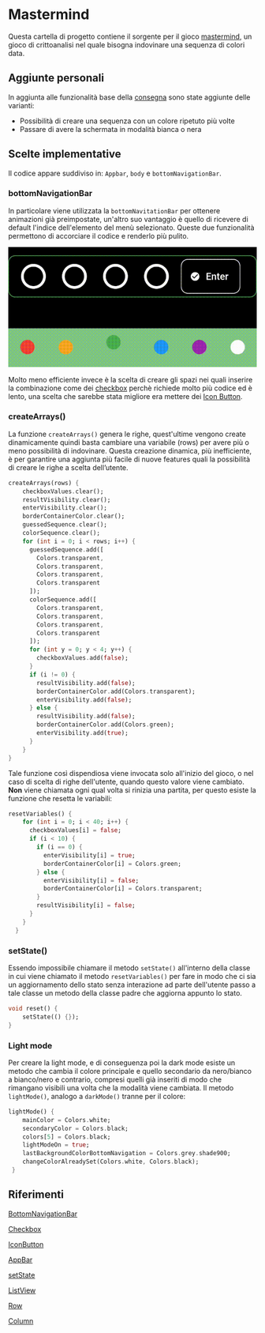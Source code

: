 # Mastermind

Questa cartella di progetto contiene il sorgente per il gioco [mastermind](https://it.wikipedia.org/wiki/Mastermind), un gioco di crittoanalisi nel quale bisogna indovinare una sequenza di colori data.

## Aggiunte personali

In aggiunta alle funzionalità base della [consegna](https://gitlab.com/zuclassroom2223/consegne/-/blob/main/flutter_01_mastermind.md) sono state aggiunte delle varianti:
 - Possibilità di creare una sequenza con un colore ripetuto più volte
 - Passare di avere la schermata in modalità bianca o nera


## Scelte implementative

Il codice appare suddiviso in: ``Appbar``, ``body`` e ``bottomNavigationBar``.

### bottomNavigationBar

In particolare viene utilizzata la ``bottomNavitationBar`` per ottenere animazioni già preimpostate, un'altro suo vantaggio è quello di ricevere di default l'indice dell'elemento del menù selezionato. Queste due funzionalità permettono di accorciare il codice e renderlo più pulito.

![Alt Text](https://github.com/Sebastiano0/TPSIT/blob/main/mastermind/assets/inserimento.gif)

Molto meno efficiente invece è la scelta di creare gli spazi nei quali inserire la combinazione come dei [checkbox](https://api.flutter.dev/flutter/material/Checkbox-class.html) perchè richiede molto più codice ed è lento, una scelta che sarebbe stata migliore era mettere dei [Icon Button](https://mui.com/material-ui/api/icon-button/).

### createArrays()

La funzione ``createArrays()`` genera le righe, quest'ultime vengono create dinamicamente quindi basta cambiare una variabile (rows) per avere più o meno possibilità di indovinare. Questa creazione dinamica, più inefficiente, è per garantire una aggiunta più facile di nuove features quali la possibilità di creare le righe a scelta dell’utente.
```dart
createArrays(rows) {
    checkboxValues.clear();
    resultVisibility.clear();
    enterVisibility.clear();
    borderContainerColor.clear();
    guessedSequence.clear();
    colorSequence.clear();
    for (int i = 0; i < rows; i++) {
      guessedSequence.add([
        Colors.transparent,
        Colors.transparent,
        Colors.transparent,
        Colors.transparent
      ]);
      colorSequence.add([
        Colors.transparent,
        Colors.transparent,
        Colors.transparent,
        Colors.transparent
      ]);
      for (int y = 0; y < 4; y++) {
        checkboxValues.add(false);
      }
      if (i != 0) {
        resultVisibility.add(false);
        borderContainerColor.add(Colors.transparent);
        enterVisibility.add(false);
      } else {
        resultVisibility.add(false);
        borderContainerColor.add(Colors.green);
        enterVisibility.add(true);
      }
    }
}
```
Tale funzione così dispendiosa viene invocata solo all'inizio del gioco, o nel caso di scelta di righe dell'utente, quando questo valore viene cambiato. **Non** viene chiamata ogni qual volta si rinizia una partita, per questo esiste la funzione che resetta le variabili:
```dart
resetVariables() {
    for (int i = 0; i < 40; i++) {
      checkboxValues[i] = false;
      if (i < 10) {
        if (i == 0) {
          enterVisibility[i] = true;
          borderContainerColor[i] = Colors.green;
        } else {
          enterVisibility[i] = false;
          borderContainerColor[i] = Colors.transparent;
        }
        resultVisibility[i] = false;
      }
    }
  }
 ```

### setState()


Essendo impossibile chiamare il metodo ``setState()`` all'interno della classe in cui viene chiamato il metodo ``resetVariables()`` per fare in modo che ci sia un aggiornamento dello stato senza interazione ad parte dell'utente passo a tale classe un metodo della classe padre che aggiorna appunto lo stato.

```dart
void reset() {
    setState(() {});
}
```
### Light mode
Per creare la light mode, e di conseguenza poi la dark mode esiste un metodo che cambia il colore principale e quello secondario da nero/bianco a bianco/nero e contrario, compresi quelli già inseriti di modo che rimangano visibili una volta che la modalità viene cambiata.
Il metodo ``lightMode()``, analogo a ``darkMode()`` tranne per il colore:

```dart
lightMode() {
    mainColor = Colors.white;
    secondaryColor = Colors.black;
    colors[5] = Colors.black;
    lightModeOn = true;
    lastBackgroundColorBottomNavigation = Colors.grey.shade900;
    changeColorAlreadySet(Colors.white, Colors.black);
 }
```

## Riferimenti
[BottomNavigationBar](https://api.flutter.dev/flutter/material/BottomNavigationBar-class.html)

[Checkbox](https://api.flutter.dev/flutter/material/Checkbox-class.html)

[IconButton](https://api.flutter.dev/flutter/material/IconButton-class.html)

[AppBar](https://api.flutter.dev/flutter/material/AppBar-class.html)

[setState](https://api.flutter.dev/flutter/widgets/State/setState.html)

[ListView](https://api.flutter.dev/flutter/widgets/ListView-class.html)

[Row](https://api.flutter.dev/flutter/widgets/Row-class.html)

[Column](https://api.flutter.dev/flutter/widgets/Column-class.html)
